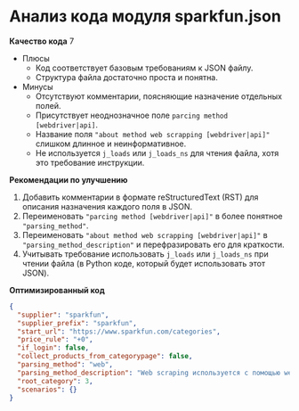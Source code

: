 # Анализ кода модуля sparkfun.json

**Качество кода**
7
- Плюсы
    - Код соответствует базовым требованиям к JSON файлу.
    - Структура файла достаточно проста и понятна.
- Минусы
    - Отсутствуют комментарии, поясняющие назначение отдельных полей.
    - Присутствует неоднозначное поле `parcing method [webdriver|api]`.
    - Название поля `"about method web scrapping [webdriver|api]"` слишком длинное и неинформативное.
    - Не используется `j_loads` или `j_loads_ns` для чтения файла, хотя это требование инструкции.

**Рекомендации по улучшению**

1.  Добавить комментарии в формате reStructuredText (RST) для описания назначения каждого поля в JSON.
2.  Переименовать `"parcing method [webdriver|api]"` в более понятное `"parsing_method"`.
3.  Переименовать `"about method web scrapping [webdriver|api]"` в `"parsing_method_description"` и перефразировать его для краткости.
4.  Учитывать требование использовать `j_loads` или `j_loads_ns` при чтении файла (в Python коде, который будет использовать этот JSON).

**Оптимизированный код**

```json
{
  "supplier": "sparkfun",
  "supplier_prefix": "sparkfun",
  "start_url": "https://www.sparkfun.com/categories",
  "price_rule": "+0",
  "if_login": false,
  "collect_products_from_categorypage": false,
  "parsing_method": "web",
  "parsing_method_description": "Web scraping используется с помощью webdriver",
  "root_category": 3,
  "scenarios": {}
}
```